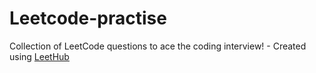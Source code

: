 # Leetcode-practise
Collection of LeetCode questions to ace the coding interview! - Created using [LeetHub](https://github.com/minjungsung/leethub)
